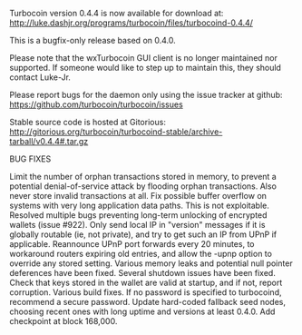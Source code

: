 Turbocoin version 0.4.4 is now available for download at:
http://luke.dashjr.org/programs/turbocoin/files/turbocoind-0.4.4/

This is a bugfix-only release based on 0.4.0.

Please note that the wxTurbocoin GUI client is no longer maintained nor supported. If someone would like to step up to maintain this, they should contact Luke-Jr.

Please report bugs for the daemon only using the issue tracker at github:
https://github.com/turbocoin/turbocoin/issues

Stable source code is hosted at Gitorious:
http://gitorious.org/turbocoin/turbocoind-stable/archive-tarball/v0.4.4#.tar.gz

BUG FIXES

Limit the number of orphan transactions stored in memory, to prevent a potential denial-of-service attack by flooding orphan transactions. Also never store invalid transactions at all.
Fix possible buffer overflow on systems with very long application data paths. This is not exploitable.
Resolved multiple bugs preventing long-term unlocking of encrypted wallets (issue #922).
Only send local IP in "version" messages if it is globally routable (ie, not private), and try to get such an IP from UPnP if applicable.
Reannounce UPnP port forwards every 20 minutes, to workaround routers expiring old entries, and allow the -upnp option to override any stored setting.
Various memory leaks and potential null pointer deferences have been
fixed.
Several shutdown issues have been fixed.
Check that keys stored in the wallet are valid at startup, and if not,
report corruption.
Various build fixes.
If no password is specified to turbocoind, recommend a secure password.
Update hard-coded fallback seed nodes, choosing recent ones with long uptime and versions at least 0.4.0.
Add checkpoint at block 168,000.

